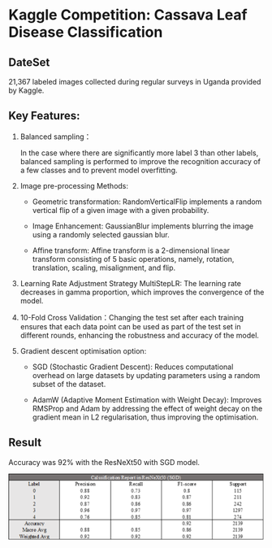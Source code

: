 # Kaggle Competition: Cassava Leaf Disease Classification

## DateSet

21,367 labeled images collected during regular surveys in Uganda provided by Kaggle.

## Key Features:

1. Balanced sampling：


   In the case where there are significantly more label 3 than other labels, balanced sampling is performed to improve the recognition accuracy 
   of a few classes and to prevent model overfitting.
   
2. Image pre-processing Methods:
   
   - Geometric transformation: RandomVerticalFlip implements a random vertical flip of a given image with a given probability.
    
   - Image Enhancement: GaussianBlur implements blurring the image using a randomly selected gaussian blur.
    
   - Affine transform: Affine transform is a 2-dimensional linear transform consisting of 5 basic operations, namely, rotation, translation, 
    scaling, misalignment, and flip.

3. Learning Rate Adjustment Strategy MultiStepLR: The learning rate decreases in gamma proportion, which improves the convergence of the model.
   
4. 10-Fold Cross Validation：Changing the test set after each training ensures that each data point can be used as part of the test set in different rounds, enhancing the robustness and accuracy of the model.

5. Gradient descent optimisation option:
   
   - SGD (Stochastic Gradient Descent): Reduces computational overhead on large datasets by updating parameters using a random subset of the dataset.

   - AdamW (Adaptive Moment Estimation with Weight Decay): Improves RMSProp and Adam by addressing the effect of weight decay on the gradient mean in L2 regularisation, thus improving the optimisation.

## Result

   Accuracy was 92% with the ResNeXt50 with SGD model.
   
   ![Picture](images/ResNeXt50SGD.png)

   
